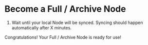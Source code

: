 # Become a Full / Archive Node

1. Wait until your local Node will be synced. Syncing should happen automatically after X minutes.

Congratulations! Your Full / Archive Node is ready for use!
